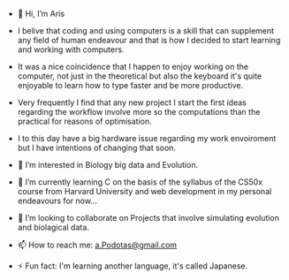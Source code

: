 - 👋 Hi, I’m Aris
- I belive that coding and using computers is a skill that can supplement any field of human endeavour and that is how I decided to start learning and working with computers.
- It was a nice coincidence that I happen to enjoy working on the computer, not just in the theoretical but also the keyboard it's quite enjoyable to learn how to type faster and be more productive.
- Very frequently I find that any new project I start the first ideas regarding the workflow involve more so the computations than the practical for reasons of optimisation.
- I to this day have a big hardware issue regarding my work envoiroment but I have intentions of changing that soon.

- 👀 I’m interested in Biology big data and Evolution.
- 🌱 I’m currently learning C on the basis of the syllabus of the CS50x course from Harvard University and web development in my personal endeavours for now...
- 💞️ I’m looking to collaborate on Projects that involve simulating evolution and biolagical data.
- 📫 How to reach me: a.Podotas@gmail.com
- ⚡ Fun fact: I'm learning another language, it's called Japanese.

<!---
ArisPodotas/ArisPodotas is a ✨ special ✨ repository because its `README.md` (this file) appears on your GitHub profile.
You can click the Preview link to take a look at your changes.
--->
